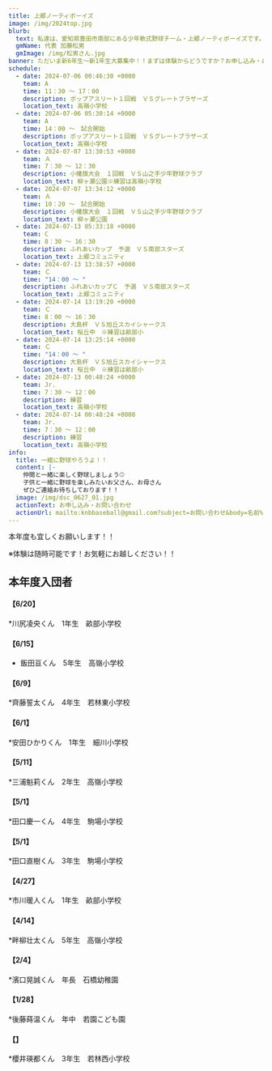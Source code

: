 ```yaml
---
title: 上郷ノーティボーイズ
image: /img/2024top.jpg
blurb:
  text: 私達は、愛知県豊田市南部にある少年軟式野球チーム・上郷ノーティボーイズです。野球を愛する少年・少女達の夢を育み、軟式野球を正しく指導し、体力向上と礼儀を養成します。また、親友同士の友情と交歓の場を与え、規則正しい明朗な少年・少女を育成することを目的としています。
  gmName: 代表 加藤松男
  gmImage: /img/松男さん.jpg
banner: ただいま新6年生～新1年生大募集中！！まずは体験からどうですか？お申し込み・お問い合わせはお気軽にどうぞ！！
schedule:
  - date: 2024-07-06 00:46:30 +0000
    team: A
    time: 11：30 ～ 17：00
    description: ポップアスリート１回戦　ＶＳグレートブラザーズ
    location_text: 高嶺小学校
  - date: 2024-07-06 05:30:14 +0000
    team: A
    time: 14：00 ～　試合開始
    description: ポップアスリート１回戦　ＶＳグレートブラザーズ
    location_text: 高嶺小学校
  - date: 2024-07-07 13:30:53 +0000
    team: Ａ
    time: 7：30 ～ 12：30
    description: 小幡旗大会　１回戦　ＶＳ山之手少年野球クラブ
    location_text: 柳ヶ瀬公園※練習は高嶺小学校
  - date: 2024-07-07 13:34:12 +0000
    team: Ａ
    time: 10：20 ～　試合開始
    description: 小幡旗大会　１回戦　ＶＳ山之手少年野球クラブ
    location_text: 柳ヶ瀬公園
  - date: 2024-07-13 05:33:18 +0000
    team: C
    time: 8：30 ～ 16：30
    description: ふれあいカップ　予選　ＶＳ南部スターズ
    location_text: 上郷コミュニティ
  - date: 2024-07-13 13:38:57 +0000
    team: Ｃ
    time: "14：00 ～ "
    description: ふれあいカップＣ　予選　ＶＳ南部スターズ
    location_text: 上郷コミュニティ
  - date: 2024-07-14 13:19:20 +0000
    team: Ｃ
    time: 8：00 ～ 16：30
    description: 大島杯　ＶＳ旭丘スカイシャークス
    location_text: 桜丘中　※練習は畝部小
  - date: 2024-07-14 13:25:14 +0000
    team: Ｃ
    time: "14：00 ～ "
    description: 大島杯　ＶＳ旭丘スカイシャークス
    location_text: 桜丘中　※練習は畝部小
  - date: 2024-07-13 00:48:24 +0000
    team: Jr.
    time: 7：30 ～ 12：00
    description: 練習
    location_text: 高嶺小学校
  - date: 2024-07-14 00:48:24 +0000
    team: Jr.
    time: 7：30 ～ 12：00
    description: 練習
    location_text: 高嶺小学校
info:
  title: 一緒に野球やろうよ！！
  content: |-
    仲間と一緒に楽しく野球しましょう⚾
    子供と一緒に野球を楽しみたいお父さん、お母さん
    ぜひご連絡お待ちしております！！
  image: /img/dsc_0627_01.jpg
  actionText: お申し込み・お問い合わせ
  actionUrl: mailto:knbbaseball@gmail.com?subject=お問い合わせ&body=名前%20%3A%0D%0Aふりがな%20%3A%0D%0A電話%20%3A%0D%0A学校名%20%3A%0D%0A学年%20%3A%0D%0Aお問い合せ内容%20%3A（例、体験・見学・入団希望）
---
```

本年度も宜しくお願いします！！


※体験は随時可能です！お気軽にお越しください！！

## 本年度入団者

#### 【6/20】

*川尻凌央くん　1年生　畝部小学校

#### 【6/15】

* 飯田亘くん　5年生　高嶺小学校

#### 【6/9】

*齊藤誓太くん　4年生　若林東小学校

#### 【6/1】

*安田ひかりくん　1年生　細川小学校

#### 【5/11】

*三浦魁莉くん　2年生　高嶺小学校

#### 【5/1】

*田口慶一くん　4年生　駒場小学校

#### 【5/1】

*田口直樹くん　3年生　駒場小学校

#### 【4/27】

*市川暖人くん　1年生　畝部小学校

#### 【4/14】

*畔柳壮太くん　5年生　高嶺小学校

#### 【2/4】

*濱口晃誠くん　年長　石橋幼稚園

#### 【1/28】

*後藤蒔温くん　年中　若園こども園

#### 【】

*櫻井瑛都くん　3年生　若林西小学校



